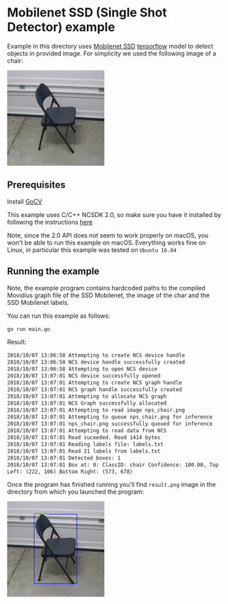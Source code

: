 # Mobilenet SSD (Single Shot Detector) example

Example in this directory uses [Mobilenet SSD](https://github.com/chuanqi305/MobileNet-SSD) [tensorflow](https://www.tensorflow.org/) model to detect objects in provided image. For simplicity we used the following image of a chair:

<img src="./nps_chair.png" alt="chair" width="227">

## Prerequisites

Install [GoCV](https://github.com/hybridgroup/gocv/#how-to-install.)

This example uses C/C++ NCSDK 2.0, so make sure you have it installed by following the instructions [here](https://movidius.github.io/ncsdk/install.html)

Note, since the 2.0 API does not seem to work properly on macOS, you won't be able to run this example on macOS. Everything works fine on Linux, in particular this example was tested on `Ubuntu 16.04`

## Running the example

Note, the example program contains hardcoded paths to the compiled Movidius graph file of the SSD Mobilenet, the image of the char and the SSD Mobilenet labels.

You can run this example as follows:

```console
go run main.go
```

Result:

```console
2018/10/07 13:06:58 Attempting to create NCS device handle
2018/10/07 13:06:58 NCS device handle successfully created
2018/10/07 13:06:58 Attempting to open NCS device
2018/10/07 13:07:01 NCS device successfully opened
2018/10/07 13:07:01 Attempting to create NCS graph handle
2018/10/07 13:07:01 NCS graph handle successfully created
2018/10/07 13:07:01 Attempting to allocate NCS graph
2018/10/07 13:07:01 NCS Graph successfully allocated
2018/10/07 13:07:01 Attempting to read image nps_chair.png
2018/10/07 13:07:01 Attempting to queue nps_chair.png for inference
2018/10/07 13:07:01 nps_chair.png successfully queued for inference
2018/10/07 13:07:01 Attempting to read data from NCS
2018/10/07 13:07:01 Read suceeded. Read 1414 bytes
2018/10/07 13:07:01 Reading labels file: labels.txt
2018/10/07 13:07:01 Read 21 labels from labels.txt
2018/10/07 13:07:01 Detected boxes: 1
2018/10/07 13:07:01 Box at: 0: ClassID: chair Confidence: 100.00, Top Left: (222, 106) Bottom Right: (573, 678)
```

Once the program has finished running you'll find `result.png` image in the directory from which you launched the program:

<img src="./result.png" alt="chair boxes" width="227">
